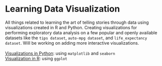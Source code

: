# Learning Data Visualization

All things related to learning the art of telling stories through data using visualizations created in R and Python.
Creating visualizations for performing exploratory data analysis on a few popular and openly available datasets like the `tips dataset`, `auto-mpg dataset`, and `life_expectancy dataset`. Will be working on adding more interactive visualizations.
<br><br>
[Visualizations in Python](Python/): using `matplotlib` and `seaborn`   
[Visualization in R](R/): using `ggplot`
